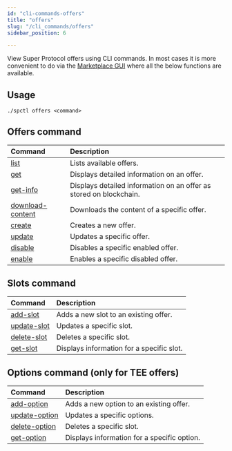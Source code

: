 ```yaml
---
id: "cli-commands-offers"
title: "offers"
slug: "/cli_commands/offers"
sidebar_position: 6

---
```


View Super Protocol offers using CLI commands. In most cases it is more convenient to do via the [Marketplace GUI](/developers/marketplace) where all the below functions are available. 

## Usage

```
./spctl offers <command>
```

## Offers command

| **Command**                                                                 | **Description**                                                    |
|:----------------------------------------------------------------------------|:-------------------------------------------------------------------|
| [list](/developers/cli_commands/offers/oofers/list)                         | Lists available offers.                                            |
| [get](/developers/cli_commands/offers/offers/get)                           | Displays detailed information on an offer.                         |
| [get-info](/developers/cli_commands/offers/offers/get-info)                 | Displays detailed information on an offer as stored on blockchain. |
| [download-content](/developers/cli_commands/offers/offers/download-content) | Downloads the content of a specific offer.                         |
| [create](/developers/cli_commands/offers/offers/create)                     | Creates a new offer.                                               |
| [update](/developers/cli_commands/offers/offers/update)                     | Updates a specific offer.                                          |
| [disable](/developers/cli_commands/offers/offers/disable)                   | Disables a specific enabled offer.                                 |
| [enable](/developers/cli_commands/offers/offers/enable)                     | Enables a specific disabled offer.                                 |

## Slots command

| **Command**                                                      | **Description**                           |
|:-----------------------------------------------------------------|:------------------------------------------|
| [add-slot](/developers/cli_commands/offers/slots/add-slot)       | Adds a new slot to an existing offer.     |
| [update-slot](/developers/cli_commands/offers/slots/update-slot) | Updates a specific slot.                  |
| [delete-slot](/developers/cli_commands/offers/slots/delete-slot) | Deletes a specific slot.                  |
| [get-slot](/developers/cli_commands/offers/slots/get-slot)       | Displays information for a specific slot. |

## Options command (only for TEE offers)

| **Command**                                                            | **Description**                                                    |
|:-----------------------------------------------------------------------|:-------------------------------------------------------------------|
| [add-option](/developers/cli_commands/offers/options/add-option)       | Adds a new option to an existing offer.                       
| [update-option](/developers/cli_commands/offers/options/update-option) | Updates a specific options.                            
| [delete-option](/developers/cli_commands/offers/options/delete-option) | Deletes a specific slot.  
| [get-option](/developers/cli_commands/offers/options/get-option)       | Displays information for a specific option.                        



